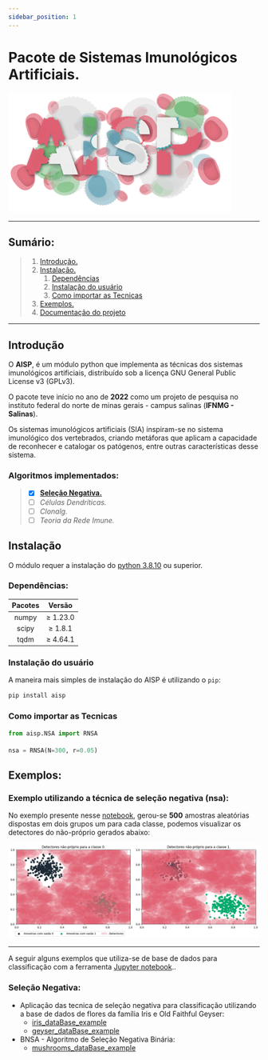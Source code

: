 ```yaml
---
sidebar_position: 1
---
```


# Pacote de Sistemas Imunológicos Artificiais.
<div style={{ display: "flex", justifyContent: "center", alignItems: "center", margin: "auto" }}>

![](./assets/logo.svg)  

</div>

---

## Sumário:

> 1. [Introdução.](#introdução)
> 2. [Instalação.](#instalação)
>    1. [Dependências](#dependências)
>    2. [Instalação do usuário](#instalação-do-usuário)
>    3. [Como importar as Tecnicas](#como-importar-as-tecnicas)
> 3. [Exemplos.](#exemplos)
> 4. [Documentação do projeto](./aisp-techniques/)

---

## Introdução

O **AISP**, é um módulo python que implementa as técnicas dos sistemas imunológicos artificiais, distribuído sob a licença GNU General Public License v3 (GPLv3).

O pacote teve início no ano de **2022** como um projeto de pesquisa no instituto federal do norte de minas gerais - campus salinas (**IFNMG - Salinas**).

Os sistemas imunológicos artificiais (SIA) inspiram-se no sistema imunológico dos vertebrados, criando metáforas que aplicam a capacidade de reconhecer e catalogar os patógenos, entre outras características desse sistema.

### Algoritmos implementados:

> - [x] [**Seleção Negativa.**](./aisp-techniques/Negative%20Selection/)
> - [ ] *Células Dendríticas.*
> - [ ] *Clonalg.*
> - [ ] *Teoria da Rede Imune.*

## **Instalação**


O módulo requer a instalação do [python 3.8.10](https://www.python.org/downloads/) ou superior.

### **Dependências:**

<div style={{ display: "flex", justifyContent: "center", alignItems: "center", margin: "auto" }}>

|    Pacotes    |     Versão    |
|:-------------:|:-------------:|
|    numpy      |    ≥ 1.23.0   |
|    scipy      |    ≥ 1.8.1    |
|    tqdm       |    ≥ 4.64.1   |

</div>

### **Instalação do usuário**

A maneira mais simples de instalação do AISP é utilizando o ``pip``:

```bash
pip install aisp
```

### **Como importar as Tecnicas**

``` python
from aisp.NSA import RNSA

nsa = RNSA(N=300, r=0.05)
```


## Exemplos:
### Exemplo utilizando a técnica de seleção negativa (**nsa**):

No exemplo presente nesse [notebook](https://github.com/AIS-Package/aisp/examples/RNSA/example_with_randomly_generated_dataset-pt.ipynb), gerou-se **500** amostras aleatórias dispostas em dois grupos um para cada classe, podemos visualizar os detectores do não-próprio gerados abaixo:


![](./assets/exemplo-ptbr.png)

---

A seguir alguns exemplos que utiliza-se de base de dados para classificação com a ferramenta [Jupyter notebook](https://jupyter.org/)..

### **Seleção Negativa:**
+ Aplicação das tecnica de seleção negativa para classificação utilizando a base de dados de flores da família Iris e Old Faithful Geyser:
    + [iris_dataBase_example](https://github.com/AIS-Package/aisp/blob/main/examples/RNSA/iris_dataBase_example_pt-br.ipynb)
    + [geyser_dataBase_example](https://github.com/AIS-Package/aisp/blob/main/examples/RNSA/geyser_dataBase_example_pt-br.ipynb)
+ BNSA - Algoritmo de Seleção Negativa Binária: 
    + [mushrooms_dataBase_example](https://github.com/AIS-Package/aisp/blob/main/examples/BNSA/mushrooms_dataBase_example_pt-br.ipynb)